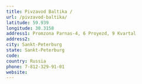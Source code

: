 ```yaml
---
title: Pivzavod Baltika /
url: /pivzavod-baltika/
latitude: 59.939
longitude: 30.3158
address1: Promzona Parnas-4, 6 Proyezd, 9 Kvartal
address2: 
city: Sankt-Peterburg
state: Sankt-Peterburg
code: 
country: Russia
phone: 7-812-329-91-01
website: 
---
```


